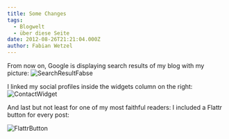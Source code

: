 ```yaml
---
title: Some Changes
tags:
  - Blogwelt
  - über diese Seite
date: 2012-08-26T21:21:04.000Z
author: Fabian Wetzel
---
```


From now on, Google is displaying search results of my blog with my picture:
![SearchResultFabse](https://az275061.vo.msecnd.net/blogmedia/2012/08/SearchResultFabse.png "SearchResultFabse")

I linked my social profiles inside the widgets column on the right:
![ContactWidget](https://az275061.vo.msecnd.net/blogmedia/2012/08/ContactWidget.png "ContactWidget")

And last but not least for one of my most faithful readers: I included a Flattr button for every post:

![FlattrButton](https://az275061.vo.msecnd.net/blogmedia/2012/08/FlattrButton.png "FlattrButton")


